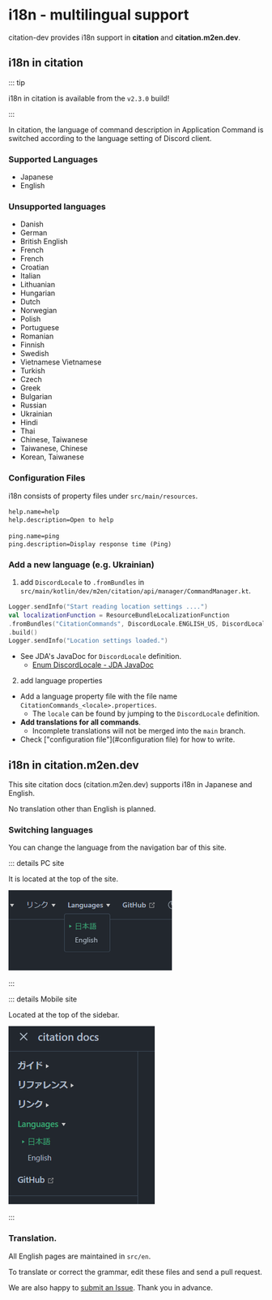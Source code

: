 # i18n - multilingual support

citation-dev provides i18n support in **citation** and **citation.m2en.dev**.

## i18n in citation

::: tip

i18n in citation is available from the `v2.3.0` build!

:::

In citation, the language of command description in Application Command is switched according to the language setting of Discord client.

### Supported Languages

- Japanese
- English

### Unsupported languages

- Danish
- German
- British English
- French
- French
- Croatian
- Italian
- Lithuanian
- Hungarian
- Dutch
- Norwegian
- Polish
- Portuguese
- Romanian
- Finnish
- Swedish
- Vietnamese Vietnamese
- Turkish
- Czech
- Greek
- Bulgarian
- Russian
- Ukrainian
- Hindi
- Thai
- Chinese, Taiwanese
- Taiwanese, Chinese
- Korean, Taiwanese

### Configuration Files

i18n consists of property files under `src/main/resources`.

```propertices
help.name=help
help.description=Open to help

ping.name=ping
ping.description=Display response time (Ping)
```

### Add a new language (e.g. Ukrainian)

1. add `DiscordLocale` to `.fromBundles` in `src/main/kotlin/dev/m2en/citation/api/manager/CommandManager.kt`.

```kt
Logger.sendInfo("Start reading location settings ....")
val localizationFunction = ResourceBundleLocalizationFunction
.fromBundles("CitationCommands", DiscordLocale.ENGLISH_US, DiscordLocale.UKRAINIAN)
.build()
Logger.sendInfo("Location settings loaded.")
```

- See JDA's JavaDoc for `DiscordLocale` definition.
  - [Enum DiscordLocale - JDA JavaDoc](https://javadoc.io/doc/net.dv8tion/JDA/latest/net/dv8tion/jda/api/interactions/DiscordLocale.html)

2. add language properties

- Add a language property file with the file name `CitationCommands_<locale>.propertices`.
  - The `locale` can be found by jumping to the `DiscordLocale` definition.
- **Add translations for all commands**.
  - Incomplete translations will not be merged into the `main` branch.
- Check ["configuration file"](#configuration file) for how to write.

## i18n in citation.m2en.dev

This site citation docs (citation.m2en.dev) supports i18n in Japanese and English.

No translation other than English is planned.

### Switching languages

You can change the language from the navigation bar of this site.

::: details PC site

It is located at the top of the site.

![Switch i18n language for PC](../../../image/reference/developer/pc_i18n.png)

:::

::: details Mobile site

Located at the top of the sidebar.

![Switch i18n language for mobile version](../../../image/reference/developer/mobile_i18n.png)

:::

### Translation.

All English pages are maintained in `src/en`.

To translate or correct the grammar, edit these files and send a pull request.

We are also happy to [submit an Issue](https://github.com/citation-dev/citation.m2en.dev/issues/new/choose). Thank you in advance.
